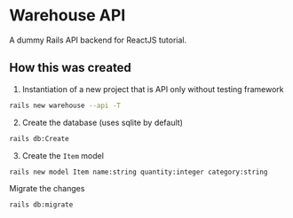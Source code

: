 # Warehouse API

A dummy Rails API backend for ReactJS tutorial.

## How this was created

1. Instantiation of a new project that is API only without testing framework

```bash
rails new warehouse --api -T
```

2. Create the database (uses sqlite by default)

```bash
rails db:Create
```

3. Create the `Item` model

```bash
rails new model Item name:string quantity:integer category:string
```

Migrate the changes

```bash
rails db:migrate
```
